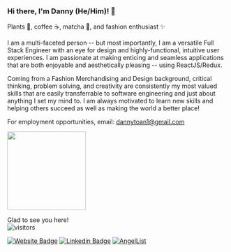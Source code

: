 ### Hi there, I'm Danny (He/Him)! 👋

<!--
**dannytoan/dannytoan** is a ✨ _special_ ✨ repository because its `README.md` (this file) appears on your GitHub profile.

Here are some ideas to get you started:

- 🔭 I’m currently working on ...
- 🌱 I’m currently learning ...
- 👯 I’m looking to collaborate on ...
- 🤔 I’m looking for help with ...
- 💬 Ask me about ...
- 📫 How to reach me: ...
- 😄 Pronouns: ...
- ⚡ Fun fact: ...
-->



Plants 🌱, coffee ☕, matcha 🍵, and fashion enthusiast ✨

I am a multi-faceted person -- but most importantly, I am a versatile Full Stack Engineer with an eye for design and highly-functional, intuitive user experiences. I am passionate at making enticing and seamless applications that are both enjoyable and aesthetically pleasing -- using ReactJS/Redux.

Coming from a Fashion Merchandising and Design background, critical thinking, problem solving, and creativity are consistently my most valued skills that are easily transferrable to software engineering and just about anything I set my mind to. I am always motivated to learn new skills and helping others succeed as well as making the world a better place!




For employment opportunities, email: dannytoan1@gmail.com


<img height="180em" src="https://github-readme-stats.vercel.app/api?username=dannytoan&show_icons=true&hide_border=true&&count_private=true&include_all_commits=true" />

Glad to see you here! 
<br/>
![visitors](https://visitor-badge.glitch.me/badge?page_id=page.id)

[![Website Badge](https://img.shields.io/badge/Portfolio-%23000000.svg?style=for-the-badge&logo=firefox&logoColor=#FF7139)](https://dannytoan.github.io/)
[![Linkedin Badge](https://img.shields.io/badge/linkedin-%230077B5.svg?style=for-the-badge&logo=linkedin&logoColor=white)](https://www.linkedin.com/in/dannytoan/)
[![AngelList](https://img.shields.io/badge/AngelList-%23D4D4D4.svg?style=for-the-badge&logo=AngelList&logoColor=black)](https://angel.co/u/danny-t-2)
